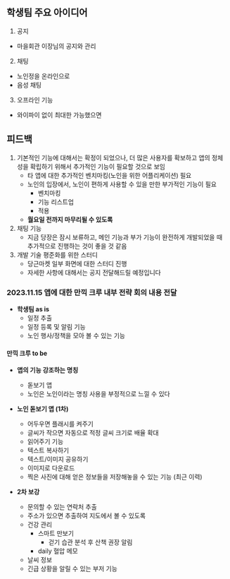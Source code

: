 ## 학생팀 주요 아이디어
1. 공지
  - 마을회관 이장님의 공지와 관리
2. 채팅
  - 노인정을 온라인으로
  - 음성 채팅
3. 오프라인 기능
  - 와이파이 없이 최대한 가능했으면

## 피드백
1. 기본적인 기능에 대해서는 확정이 되었으나, 더 많은 사용자를 확보하고 앱의 정체성을 확립하기 위해서 추가적인 기능이 필요할 것으로 보임
    - 타 앱에 대한 추가적인 벤치마킹(노인을 위한 어플리케이션) 필요
    - 노인의 입장에서, 노인이 편하게 사용할 수 있을 만한 부가적인 기능이 필요
        - 벤치마킹
        - 기능 리스트업
        - 적용
    - **월요일 전까지 마무리될 수 있도록**
2. 채팅 기능
    - 지금 당장은 잠시 보류하고, 메인 기능과 부가 기능이 완전하게 개발되었을 때 추가적으로 진행하는 것이 좋을 것 같음
3. 개발 기술 평준화를 위한 스터디
    - 당근마켓 일부 화면에 대한 스터디 진행
    - 자세한 사항에 대해서는 공지 전달해드릴 예정입니다









### 2023.11.15 앱에 대한 만끽 크루 내부 전략 회의 내용 전달

- **학생팀 as is**
	- 일정 추출
	- 일정 등록 및 알림 기능
	- 노인 행사/정책을 모아 볼 수 있는 기능

#### 만끽 크루 to be
- **앱의 기능 강조하는 명칭**
	- 돋보기 앱
	- 노인은 노인이라는 명칭 사용을 부정적으로 느낄 수 있다

- **노인 돋보기 앱 (1차)**
	- 어두우면 플래시를 켜주기
	- 글씨가 작으면 자동으로 적정 글씨 크기로 배율 확대
	- 읽어주기 기능
	- 텍스트 복사하기
	- 텍스트/이미지 공유하기
	- 이미지로 다운로드
	- 찍은 사진에 대해 얻은 정보들을 저장해놓을 수 있는 기능 (최근 이력)

- **2차 보강**
	- 문의할 수 있는 연락처 추출
	- 주소가 있으면 추출하여 지도에서 볼 수 있도록
	- 건강 관리
		- 스마트 만보기
			- 걷기 습관 분석 후 산책 권장 알림
		- daily 혈압 메모
	- 날씨 정보
	- 긴급 상황을 알릴 수 있는 부저 기능